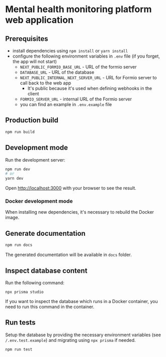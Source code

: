 # Mental health monitoring platform web application

## Prerequisites

-   install dependencies using `npm install` or `yarn install`
-   configure the following environment variables in `.env` file (if you forget, the app will not start)
    -   `NEXT_PUBLIC_FORMIO_BASE_URL` - URL of the formio server
    -   `DATABASE_URL` - URL of the database
    -   `NEXT_PUBLIC_INTERNAL_NEXT_SERVER_URL` - URL for Formio server to call back to the web app
        -   It's public because it's used when defining
            webhooks in the client
    -   `FORMIO_SERVER_URL` - internal URL of the Formio server
    -   you can find an example in `.env.example` file

## Production build

```bash
npm run build
```

## Development mode

Run the development server:

```bash
npm run dev
# or
yarn dev
```

Open [http://localhost:3000](http://localhost:3000) with your browser to see the result.

### Docker development mode

When installing new dependencies, it's necessary to rebuild the Docker image.

## Generate documentation

```bash
npm run docs
```

The generated documentation will be available in `docs` folder.

## Inspect database content

Run the following command:

```
npx prisma studio
```

If you want to inspect the database which runs in a Docker container,
you need to run this command in the container.

## Run tests

Setup the database by providing the necessary environment variables (see `/.env.test.example`)
and migrating using `npx prisma` if needed.

```
npm run test
```
